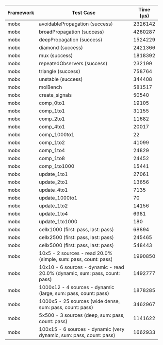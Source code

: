 | Framework | Test Case | Time (μs) |
| --- | --- | --- |
| mobx | avoidablePropagation (success) | 2326142 |
| mobx | broadPropagation (success) | 4260287 |
| mobx | deepPropagation (success) | 1524229 |
| mobx | diamond (success) | 2421366 |
| mobx | mux (success) | 1818392 |
| mobx | repeatedObservers (success) | 232199 |
| mobx | triangle (success) | 758764 |
| mobx | unstable (success) | 344408 |
| mobx | molBench | 581517 |
| mobx | create_signals | 50540 |
| mobx | comp_0to1 | 19105 |
| mobx | comp_1to1 | 31155 |
| mobx | comp_2to1 | 11682 |
| mobx | comp_4to1 | 20017 |
| mobx | comp_1000to1 | 22 |
| mobx | comp_1to2 | 41099 |
| mobx | comp_1to4 | 24829 |
| mobx | comp_1to8 | 24452 |
| mobx | comp_1to1000 | 15441 |
| mobx | update_1to1 | 27061 |
| mobx | update_2to1 | 13656 |
| mobx | update_4to1 | 7135 |
| mobx | update_1000to1 | 70 |
| mobx | update_1to2 | 14156 |
| mobx | update_1to4 | 6981 |
| mobx | update_1to1000 | 180 |
| mobx | cellx1000 (first: pass, last: pass) | 68894 |
| mobx | cellx2500 (first: pass, last: pass) | 245465 |
| mobx | cellx5000 (first: pass, last: pass) | 548443 |
| mobx | 10x5 - 2 sources - read 20.0% (simple, sum: pass, count: pass) | 1990850 |
| mobx | 10x10 - 6 sources - dynamic - read 20.0% (dynamic, sum: pass, count: pass) | 1492777 |
| mobx | 1000x12 - 4 sources - dynamic (large, sum: pass, count: pass) | 1878285 |
| mobx | 1000x5 - 25 sources (wide dense, sum: pass, count: pass) | 3462967 |
| mobx | 5x500 - 3 sources (deep, sum: pass, count: pass) | 1141622 |
| mobx | 100x15 - 6 sources - dynamic (very dynamic, sum: pass, count: pass) | 1662933 |
